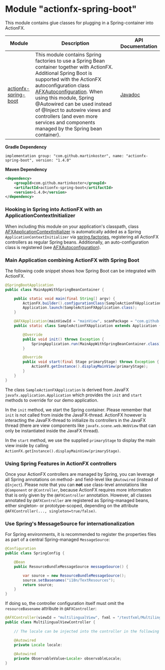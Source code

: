 # Module "actionfx-spring-boot"

This module contains glue classes for plugging in a Spring-container into ActionFX.

Module | Description | API Documentation 
------ | ----------- | ----------------- 
[actionfx-spring-boot](README.md) | This module contains Spring factories to use a Spring Bean container together with ActionFX. Additional Spring Boot is supported with the ActionFX autoconfiguration class [AFXAutoconfiguration](actionfx-spring-boot/src/main/java/com/github/actionfx/spring/autoconfigure/AFXAutoconfiguration.java). When using this module, Spring @Autowired can be used instead of @Inject to autowire views and controllers (and even more services and components managed by the Spring bean container). | [Javadoc](https://martinkoster.github.io/actionfx/actionfx-spring-boot/index.html) 

**Gradle Dependency**

```
implementation group: "com.github.martinkoster", name: "actionfx-spring-boot", version: "1.4.0"
```

**Maven Dependency**

```xml
<dependency>
    <groupId>com.github.martinkoster</groupId>
    <artifactId>actionfx-spring-boot</artifactId>
    <version>1.4.0</version>
</dependency>
```

### Hooking in Spring into ActionFX with an ApplicationContextInitializer

When including this module on your application's classpath, class [AFXApplicationContextInitializer](src/main/java/com/github/actionfx/spring/container/AFXApplicationContextInitializer.java) is automatically added as a Spring `ApplicationContextInitializer` via [spring.factories](src/main/resources/META-INF/spring.factories), registering all ActionFX controllers as regular Spring beans. Additionally, an auto-configuration class is registered (see [AFXAutoconfiguration](src/main/java/com/github/actionfx/spring/autoconfigure/AFXAutoconfiguration.java)).

### Main Application combining ActionFX with Spring Boot

The following code snippet shows how Spring Boot can be integrated with ActionFX.

```java
@SpringBootApplication
public class MainAppWithSpringBeanContainer {

	public static void main(final String[] argv) {
		ActionFX.builder().configurationClass(SampleActionFXApplication.class).build();
		Application.launch(SampleActionFXApplication.class);
	}

	@AFXApplication(mainViewId = "mainView", scanPackage = "com.github.actionfx.sampleapp.controller")
	public static class SampleActionFXApplication extends Application {

		@Override
		public void init() throws Exception {
			SpringApplication.run(MainAppWithSpringBeanContainer.class);
		}

		@Override
		public void start(final Stage primaryStage) throws Exception {
			ActionFX.getInstance().displayMainView(primaryStage);
		}
	}
}
```

The class `SampleActionFXApplication` is derived from JavaFX `javafx.application.Application` which provides the `init` and `start` methods to override for our demo application.
 
In the `init` method, we start the Spring container. Please remember that `init` is not called from inside the JavaFX-thread. ActionFX however is interacting the JavaFX-thread to initialize its controllers in the JavaFX thread (there are view components like `javafx.scene.web.WebView` that can only be instantiated inside the JavaFX thread).

In the `start` method, we use the supplied `primaryStage` to display the main view inside by calling `ActionFX.getInstance().displayMainView(primaryStage)`.

### Using Spring Features in ActionFX controllers

Once your ActionFX controllers are managed by Spring, you can leverage all Spring annotations on method- and field-level like `@Autowired` (instead of `@Inject`). Please note that you can **not** use class-level annotations like `@Component` or `@Controller`, because ActionFX requires more information that is only given by the `@AFXController` annotation. However, all classes annotated by `@AFXController` are registered as Spring-managed beans, either singleton- or prototype-scoped, depending on the attribute `@AFXController(..., singleton=true/false)`.

### Use Spring's MessageSource for internationalization

For Spring environments, it is recommended to register the properties files as part of a central Spring-managed `MessageSource`:

```java
@Configuration
public class SpringConfig {

    @Bean
    public ResourceBundleMessageSource messageSource() {

        var source = new ResourceBundleMessageSource();
        source.setBasenames("i18n/TextResources");
        return source;
    }
}
```

If doing so, the controller configuration itself must omit the `resourceBasename` attribute in `@AFXController`:

```java
@AFXController(viewId = "multilingualView", fxml = "/testfxml/MultilingualView.fxml")
public class MultilingualViewController {
	
	// The locale can be injected into the controller in the following forms, if desired and needed...

	@Autowired
	private Locale locale:
	
	@Autowired
	private ObservableValue<Locale> observableLocale;
}
```
